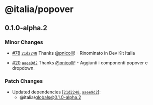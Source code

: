 # @italia/popover

## 0.1.0-alpha.2

### Minor Changes

- [#78](https://github.com/italia/dev-kit-italia/pull/78) [`21d2248`](https://github.com/italia/dev-kit-italia/commit/21d22487a1a0df53243b74649259d9a1a371b03b) Thanks [@pnicolli](https://github.com/pnicolli)! - Rinominato in Dev Kit Italia

- [#20](https://github.com/italia/dev-kit-italia/pull/20) [`aaee9d2`](https://github.com/italia/dev-kit-italia/commit/aaee9d239947841503c728b93bda29a7446bfee0) Thanks [@pnicolli](https://github.com/pnicolli)! - Aggiunti i componenti popover e dropdown.

### Patch Changes

- Updated dependencies [[`21d2248`](https://github.com/italia/dev-kit-italia/commit/21d22487a1a0df53243b74649259d9a1a371b03b), [`aaee9d2`](https://github.com/italia/dev-kit-italia/commit/aaee9d239947841503c728b93bda29a7446bfee0)]:
  - @italia/globals@0.1.0-alpha.2
